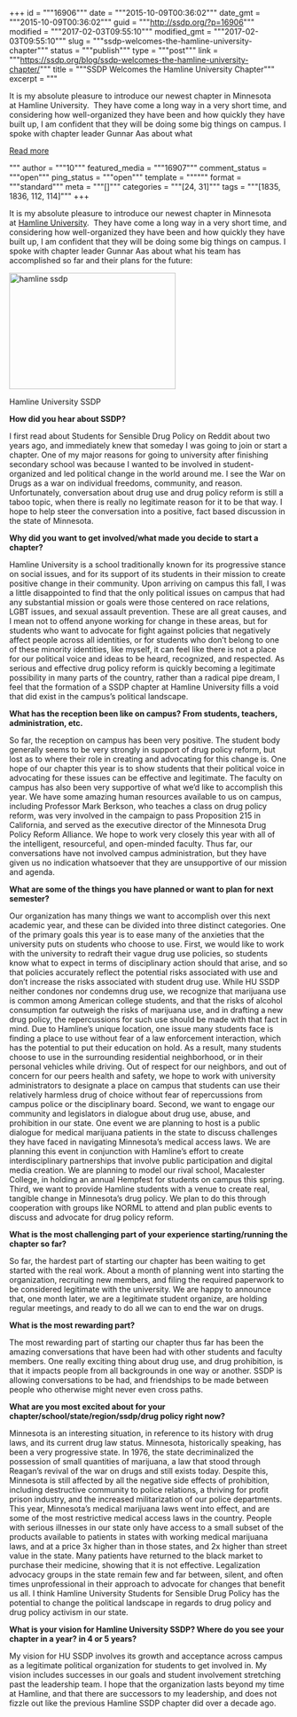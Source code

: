 +++
id = """16906"""
date = """2015-10-09T00:36:02"""
date_gmt = """2015-10-09T00:36:02"""
guid = """http://ssdp.org/?p=16906"""
modified = """2017-02-03T09:55:10"""
modified_gmt = """2017-02-03T09:55:10"""
slug = """ssdp-welcomes-the-hamline-university-chapter"""
status = """publish"""
type = """post"""
link = """https://ssdp.org/blog/ssdp-welcomes-the-hamline-university-chapter/"""
title = """SSDP Welcomes the Hamline University Chapter"""
excerpt = """<p>It is my absolute pleasure to introduce our newest chapter in Minnesota at Hamline University.  They have come a long way in a very short time, and considering how well-organized they have been and how quickly they have built up, I am confident that they will be doing some big things on campus. I spoke with chapter leader Gunnar Aas about what</p>
<div class="h10"></div>
<p><a class="more-link2 flat" href="https://ssdp.org/blog/ssdp-welcomes-the-hamline-university-chapter/">Read more</a></p>
"""
author = """10"""
featured_media = """16907"""
comment_status = """open"""
ping_status = """open"""
template = """"""
format = """standard"""
meta = """[]"""
categories = """[24, 31]"""
tags = """[1835, 1836, 112, 114]"""
+++
<div id="contentsContainer" contenteditable="true">
<div id="contents">
<p class="qowt-li-0_0 qowt-list">It is my absolute pleasure to introduce our newest chapter in Minnesota at <a href="http://ssdp.org/chapters/heartland/minnesota/hamline-university/" target="_blank">Hamline University</a>.  They have come a long way in a very short time, and considering how well-organized they have been and how quickly they have built up, I am confident that they will be doing some big things on campus. I spoke with chapter leader Gunnar Aas about what his team has accomplished so far and their plans for the future:</p>

</div>

<div id="attachment_16907" style="width: 310px" class="wp-caption alignleft"><a href="http://ssdp.org/assets/hamline-ssdp.jpg"><img class="wp-image-16907 size-medium" src="http://ssdp.org/assets/hamline-ssdp-300x210.jpg" alt="hamline ssdp" width="300" height="210" /></a><p class="wp-caption-text">Hamline University SSDP</p></div>

<div id="contents">
<p id="E41" class="qowt-li-0_0 qowt-list"><span id="E42" class="qowt-font2-TimesNewRoman"><strong>How did you hear about SSDP?</strong> </span></p>
<p id="E43"><span id="E44" class="qowt-font2-TimesNewRoman">I first read about Students for Sensible Drug Policy on Reddit about two years ago, and immediately knew that someday I was going to </span><span id="E45" class="qowt-font2-TimesNewRoman">join or start a chapter. One of my major reasons for going to university after finishing secondary school was because I wanted to be involved in student-organized and led political change in the world around me. I see the War on Drugs as a war on individual freedoms, community, and reason. </span><span id="E46" class="qowt-font2-TimesNewRoman">Unfortunately, conversation about drug use and drug policy reform is still a taboo topic, when there is really no legitimate reason for it to be </span><span id="E47" class="qowt-font2-TimesNewRoman">that</span><span id="E48" class="qowt-font2-TimesNewRoman"> way. I hope to help steer the conversation into a positive, fact based discussion in the state of Minnesota. </span></p>
<p id="E49" class="qowt-li-0_0 qowt-list"><strong><span id="E50" class="qowt-font2-TimesNewRoman">Why did you want to get involved/what made you decide to start a chapter?</span><span id="E51" class="qowt-font2-TimesNewRoman"> </span></strong></p>
<p id="E52"><span id="E53" class="qowt-font2-TimesNewRoman">Hamline University is a school traditionally known for its progressive stance on social issues, and for its support of its students in their mission to create positive change in their community. Upon arriving on campus this fall, I was a little disappointed to find that the only political </span><span id="E54" class="qowt-font2-TimesNewRoman">issues on campus that had any substantial mission or goals were those centered on race relations, LGBT issues, and sexual assault prevention. These are all great causes, and I mean not to offend anyone working for change in these areas, but for students who want to advocate for fight against policies that negatively affect people across all identities, or for students who don’t belong to one of these minority identities, like myself, it can feel like there is not a place for our political voice and ideas to be heard, recognized, and respected. As serious and effective drug policy reform is quickly becoming a legitimate possibility in many parts of the country, rather than </span><span id="E55" class="qowt-font2-TimesNewRoman">a radical pipe dream, I feel that the formation of a SSDP chapter at Hamline University fills a void that did exist in the campus’s political landscape. </span></p>
<p id="E56" class="qowt-li-0_0 qowt-list"><strong><span id="E57" class="qowt-font2-TimesNewRoman">What has the reception been like on campus? From students, teachers, administration, etc.</span></strong><span id="E58" class="qowt-font2-TimesNewRoman"> </span></p>
<p id="E59"><span id="E60" class="qowt-font2-TimesNewRoman">So far, the reception on campus has been very positive. The student body generally seems to be very strongly in support of drug policy reform, but lost as to where their role in creating and advocating for this change is. One hope of our chapter this year is to show students that their political voice in advocating for these issues can be effective and legitimate. The faculty on campus has also been very supportive of what we’d like to accomplish this year. We have some amazing human resources available to us on campus, including Professor Mark Berkson, who teaches a class on drug policy reform, was very involved in the campaign to pass Proposition 215 in California, and served as the executive director of the Minnesota Drug Policy Reform Alliance. We hope to work very closely this year with all of the intelligent, resourceful, and open-minded faculty. </span><span id="E61" class="qowt-font2-TimesNewRoman">Thus</span><span id="E62" class="qowt-font2-TimesNewRoman"> far, our conversations have not involved campus administration, but they have given us no indication </span><span id="E63" class="qowt-font2-TimesNewRoman">whatsoever that they are unsupportive of our mission and agenda.</span></p>
<p id="E64" class="qowt-li-0_0 qowt-list"><strong><span id="E65" class="qowt-font2-TimesNewRoman">What are some of the things you have planned or want to plan for next semester?</span><span id="E66" class="qowt-font2-TimesNewRoman"> </span></strong></p>
<p id="E67"><span id="E68" class="qowt-font2-TimesNewRoman">Our organization has many things we want to accomplish over this next academic year, and these can be divided into three distinct categories. One of the primary goals this year is to </span><span id="E69" class="qowt-font2-TimesNewRoman">ease many of the anxieties that the university puts on students who choose to use. </span><span id="E71" class="qowt-font2-TimesNewRoman">First, we would like to work with the university to redraft their vague drug use policies, so students know what to expect in terms of disciplinary action should that arise</span><span id="E72" class="qowt-font2-TimesNewRoman">, and so that policies accurately reflect the potential risks associated with use and don’t increase the risks associated with student drug use</span><span id="E73" class="qowt-font2-TimesNewRoman">. While HU SSDP neither condones nor condemns drug use, we recognize that marijuana use is common a</span><span id="E74" class="qowt-font2-TimesNewRoman">mong American college </span><span class="qowt-font2-TimesNewRoman">students, and that the risks of alcohol consumption far outweigh the risks of marijuana use, and in drafting a new drug policy, the repercussions for such use should be made with that fact in mind. </span><span id="E75" class="qowt-font2-TimesNewRoman">Due to Hamline’s unique location, one issue many students face is finding a place to use without fear of a law enforcement interaction, which has the potential to put their education on hold. As a result, many students choose to use in the surrounding residential neighborhood, or in their personal vehicles while driving. Out of respect for our neighbors, and out of concern for our peers health and safety, we hope to work with university administrators to designate a place on campus that students can </span><span id="E76" class="qowt-font2-TimesNewRoman">use their relatively harmless drug of choice without fear of repercussions from campus police or the disciplinary board. </span><span id="E77" class="qowt-font2-TimesNewRoman">Second, we want to engage our community and legislators in dialogue about drug use, abuse, and prohibition in our state.</span><span id="E78" class="qowt-font2-TimesNewRoman"> One event we are planning to host is a public dialogue for medical marijuana patients in the state to discuss challenges they have faced in </span><span id="E79" class="qowt-font2-TimesNewRoman">navigating</span><span id="E80" class="qowt-font2-TimesNewRoman"> Minnesota’s medical access laws</span><span id="E81" class="qowt-font2-TimesNewRoman">. We are planning this event in conjunction with Hamline’s effort to create </span><span id="E82" class="qowt-font2-TimesNewRoman">interdisciplinary</span><span id="E83" class="qowt-font2-TimesNewRoman"> partnerships that involve public participation and digital media creation. We are planning to model our rival school, Macalester College, in holding an annual </span><span id="E84" class="qowt-font2-TimesNewRoman">Hempfest</span><span id="E85" class="qowt-font2-TimesNewRoman"> for students</span><span id="E86" class="qowt-font2-TimesNewRoman"> on campus</span><span id="E87" class="qowt-font2-TimesNewRoman"> this spring</span><span id="E88" class="qowt-font2-TimesNewRoman">.</span><span id="E89" class="qowt-font2-TimesNewRoman"> Third, w</span><span id="E90" class="qowt-font2-TimesNewRoman">e want to </span><span id="E91" class="qowt-font2-TimesNewRoman">provide Hamline students with a venue to create real, tangible change in Minnesota’s drug policy.</span><span id="E92" class="qowt-font2-TimesNewRoman"> We plan to do this through cooperation with groups like NORML to attend and plan public events to discuss and advocate for drug policy reform.</span></p>

</div>
</div>
<div id="contentsContainer" contenteditable="true">
<div id="contents">
<p id="E93" class="qowt-li-0_0 qowt-list"><strong><span id="E94" class="qowt-font2-TimesNewRoman">What is the most challenging part of your experience starting/running the chapter so far? </span></strong></p>
<p id="E95"><span id="E96" class="qowt-font2-TimesNewRoman">So far, the hardest part of starting our chapter has been waiting to get started</span><span id="E97" class="qowt-font2-TimesNewRoman"> with the real work</span><span id="E98" class="qowt-font2-TimesNewRoman">. About a month of planning went into </span><span id="E99" class="qowt-font2-TimesNewRoman">starting</span><span id="E100" class="qowt-font2-TimesNewRoman"> the organization, recruiting new members, and filing the required paperwork to be considered legitimate with the university. </span><span id="E101" class="qowt-font2-TimesNewRoman">We are happy to announce that, one month later, we are a legitimate student organize, are holding regular meetings, and ready to do all we can to end the war on drugs.</span></p>
<p id="E104" class="qowt-li-0_0 qowt-list"><strong><span id="E105" class="qowt-font2-TimesNewRoman">What is the most rewarding part?</span></strong><span id="E106" class="qowt-font2-TimesNewRoman"> </span></p>
<p id="E107"><span id="E108" class="qowt-font2-TimesNewRoman">The most rewarding part of starting our chapter thus far has been the amazing conversations that have been had with other students and faculty members. One really exciting thing about drug use, and drug prohibition, is that it impacts people from all backgrounds in one way or another. SSDP is allowing conversations to be had, and friendships to be made between people who otherwise might never even cross paths. </span></p>
<p id="E109" class="qowt-li-0_0 qowt-list"><strong><span id="E110" class="qowt-font2-TimesNewRoman">What are you most excited about for your chapter/school/state/region/ssdp/drug policy right now?</span></strong></p>
<p id="E111"><span id="E112" class="qowt-font2-TimesNewRoman">Minnesota is an interesting situation, in reference to its history with drug laws, and its current drug law status. Minnesota, historically speaking, has been a very progressive state. In 1976, the state decriminalized the possession of small quantities of marijuana</span><span id="E114" class="qowt-font2-TimesNewRoman">, a law that stood through Reagan’s revival of the war on drugs and still exists today. Despite this, Minnesota is still affected by all the negative side effects of prohibition, including destructive community to police relations, a thriving for profit prison industry, and the increased militarization of our police departments. This year, Minnesota’s medical marijuana laws went into effect, and are some of the most restrictive medical access laws in the country. People with serious illnesses in our state only have access to a small subset of the products available to patients in states with working medical marijuana laws, and at a price 3x higher than in those states, and </span><span id="E115" class="qowt-font2-TimesNewRoman">2x higher than street value in the state. Many patients have returned to the black market to purchase their medicine, showing that it is not effective. Legalization advocacy groups in the state remain few and far between, silent, and often times unprofessional in their approach to </span><span id="E116" class="qowt-font2-TimesNewRoman">advocate for changes that </span><span id="E117" class="qowt-font2-TimesNewRoman">benefit us all. I think Hamline University </span><span id="E118" class="qowt-font2-TimesNewRoman">Students for Sensible Drug Policy</span><span id="E119" class="qowt-font2-TimesNewRoman"> has the potential to change the political landscape in regards to drug policy and drug policy activism in our state.</span></p>

</div>
</div>
<div id="contentsContainer" contenteditable="true">
<div id="contents">
<p id="E120" class="qowt-li-0_0 qowt-list"><strong><span id="E121" class="qowt-font2-TimesNewRoman">What is your vision for Hamline University SSDP? Where do you see your chapter in a year? in 4 or 5 years?</span></strong></p>
<p id="E122"><span id="E123" class="qowt-font2-TimesNewRoman">My vision for HU SSDP involves its growth and acceptance across campus as a legitimate political organization for students to get involved in. My vision includes </span><span id="E124" class="qowt-font2-TimesNewRoman">successes in our goals and student involvement stretching past the leadership team. I hope that the organization lasts beyond my time at Hamline, and that there are successors to my leadership, and does not fizzle out like the previous Hamline SSDP chapter did over a decade ago. </span></p>

</div>
</div>
&nbsp;

